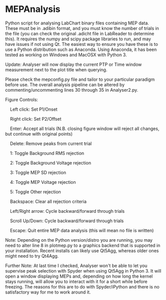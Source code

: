 # MEPAnalysis
Python script for analysing LabChart binary files containing MEP data. These must be in .adibin format, and you must know the number of trials in the file (you can check the original .adicht file in LabReader to determine this). It requires the numpy and scipy package libraries to run, and may have issues if not using Qt. The easiest way to ensure you have these is to use a Python distribution such as Anaconda. Using Anaconda, it has been tested as working on Windows and MacOSX with Python 3.

Update: Analyser will now display the current PTP or Time window measurement next to the plot title when querying.

Please check the mepconfig.py file and tailor to your particular paradigm before use. The overall analysis pipeline can be altered by commenting/uncommenting lines 30 through 35 in Analyser2.py. 


Figure Controls:

&nbsp;&nbsp;&nbsp;&nbsp;Left click: Set P1/Onset

&nbsp;&nbsp;&nbsp;&nbsp;Right click: Set P2/Offset

&nbsp;&nbsp;&nbsp;&nbsp;Enter: Accept all trials (N.B. closing figure window will reject all changes, but continue with original points)

&nbsp;&nbsp;&nbsp;&nbsp;Delete: Remove peaks from current trial

&nbsp;&nbsp;&nbsp;&nbsp;1: Toggle Background RMS rejection

&nbsp;&nbsp;&nbsp;&nbsp;2: Toggle Background Voltage rejection

&nbsp;&nbsp;&nbsp;&nbsp;3: Toggle MEP SD rejection

&nbsp;&nbsp;&nbsp;&nbsp;4: Toggle MEP Voltage rejection

&nbsp;&nbsp;&nbsp;&nbsp;5: Toggle Other rejection

&nbsp;&nbsp;&nbsp;&nbsp;Backspace: Clear all rejection criteria

&nbsp;&nbsp;&nbsp;&nbsp;Left/Right arrow: Cycle backward/forward through trials

&nbsp;&nbsp;&nbsp;&nbsp;Scroll Up/Down: Cycle backward/forward through trials

&nbsp;&nbsp;&nbsp;&nbsp;Escape: Quit entire MEP data analysis (this will mean no file is written)


Note: Depending on the Python version/distro you are running, you may need to alter line 8 in plotmep.py to a graphics backend that is supported in your installation. Recent installs can likely use Qt5Agg, whereas older ones might need to try Qt4Agg.


Further Note: At last time I checked, Analyser won't be able to let you supervise peak selection with Spyder when using Qt5Agg in Python 3. It will open a window displaying MEPs and, depending on how long the kernel stays running, will allow you to interact with it for a short while before freezing. The reasons for this are to do with Spyder/iPython and there is no satisfactory way for me to work around it.
